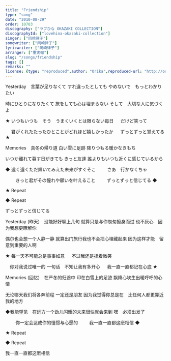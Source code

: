 ```yaml
---
title: "Friendship"
type: "song"
date: "2010-08-29"
order: 10703
discography: ["ラブひな OKAZAKI COLLECTION"]
discographyId: ["lovehina-okazaki-collection"]
singer: ["岡崎律子"]
songwriter: ["岡崎律子"]
lyricwriter: ["岡崎律子"]
arranger: ["重実徹"]
slug: "/songs/friendship"
tags: []
remarks: ""
license: {type: "reproduced",author: "Orika",reproduced-url: "http://orikamushi.myweb.hinet.net/",reproduced-website: "織歌蟲網站"}
---
```


Yesterday　言葉が足りなくて 
すれ違ったとしても 
やめないで　もっとわかりたい 

時にひとりになりたくて 
旅をしても心は埋まらない 
そして　大切な人に気づくよ 

★ いつもいつも　そう　うまくいくとは限らない毎日 
　 だけど笑って 

　 君がくれたたったひとことがどれほど嬉しかったか 
　 ずっとずっと覚えてる ★ 

Memories　真冬の帰り道 
白い雪に足跡 
降りつもる暖かなきもち 

いつか離れて暮す日がきても 
きっと友達 
誰よりもいつも近くに感じているから 

◆ 遠く遠くただ輝いてみえた未来がすぐそこ 
　　 さあ　行かなくちゃ 

　　 きっと君がその憧れや願いを叶えること 
　　 ずっとずっと信じてる ◆ 

★ Repeat 

◆ Repeat 

ずっとずっと信じてる

<!-- 翻译 -->

Yesterday (昨天)　没能好好聊上几句 
就算只是与你匆匆擦身而过 
也不灰心　因为我想更瞭解你 

偶尔也会想一个人静一静 
就算出门旅行我也不会把心埋藏起来 
因为这样才能　留意到重要的人啊 

★ 每一天不可能总是事事如意 
　 不过我还是挂着微笑 

　你对我说过唯一的 一句话　不知让我有多开心 
　 我一直一直都记在心底 ★ 

Memories (回忆)　在严冬的归途中 
印在白雪上的足迹 
飘降心坎生出暖呼呼的心情 

无论哪天我们将各奔前程 
一定还是朋友 
因为我觉得你总是在　比任何人都更靠近我的地方 

◆我能望见　在远方一个劲儿闪耀的未来很快就会来到 
嘿　必须出发了 

　　 你一定会达成你的憧憬与心愿的 
　　 我一直一直都这麽相信 ◆ 

★ Repeat 

◆ Repeat 

我一直一直都这麽相信
